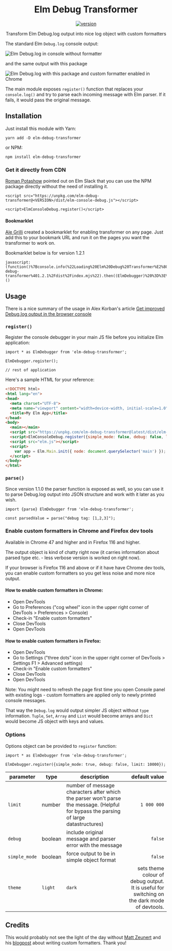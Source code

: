 <div align="center">
    <h1>Elm Debug Transformer</h1>
    <a href="https://badge.fury.io/js/elm-debug-transformer">
      <img src="https://badge.fury.io/js/elm-debug-transformer.svg" alt="version">
    </a>
    <p>Transform Elm Debug.log output into nice log object with custom formatters</p>
</div>

The standard Elm `Debug.log` console output:

![Elm Debug.log in console without formatter](img/ugly_output.png)

and the same output with this package 

![Elm Debug.log with this package and custom formatter enabled in Chrome](img/nice_output.png)

The main module exposes `register()` function that replaces your `console.log()` and try to parse each incoming message with Elm parser. If it fails, it would pass the original message.


## Installation

Just install this module with Yarn:

```
yarn add -D elm-debug-transformer
```

or NPM:

```
npm install elm-debug-transformer
```

### Get it directly from CDN

[Roman Potashow](https://github.com/justgook) pointed out on Elm Slack that you can use the NPM package directly without the need of installing it.

```
<script src="https://unpkg.com/elm-debug-transformer@<VERSION>/dist/elm-console-debug.js"></script>

<script>ElmConsoleDebug.register()</script>
```

#### Bookmarklet
[Ale Grilli](https://github.com/agj) created a bookmarklet for enabling transformer on any page. Just add this to your bookmark
URL and run it on the pages you want the transformer to work on.


Bookmarklet below is for version 1.2.1

```
javascript:(function()%7Bconsole.info(%22Loading%20Elm%20Debug%20Transformer%E2%80%A6%22)%3Bimport(%22%2F%2Funpkg.com%2Felm-debug-transformer%401.2.1%2Fdist%2Findex.mjs%22).then((ElmDebugger)%20%3D%3E%20%7BElmDebugger.register()%3Bconsole.info(%22Elm%20Debug%20Transformer%20loaded!%22)%3B%7D)%7D)()
```

## Usage

There is a nice summary of the usage in Alex Korban's article [Get improved Debug.log output in the browser console](https://korban.net/posts/elm/2019-07-02-improved-debug-log-output-browser-console/)

### `register()`
Register the console debugger in your main JS file before you initialize Elm application:

```
import * as ElmDebugger from 'elm-debug-transformer';

ElmDebugger.register();

// rest of application
```

Here's a sample HTML for your reference:
```html
<!DOCTYPE html>
<html lang="en">
<head>
  <meta charset="UTF-8">
  <meta name="viewport" content="width=device-width, initial-scale=1.0">
  <title>My Elm App</title>
</head>
<body>
  <main></main>
  <script src="https://unpkg.com/elm-debug-transformer@latest/dist/elm-console-debug.js"></script>
  <script>ElmConsoleDebug.register({simple_mode: false, debug: false, limit: 10000});</script>
  <script src="elm.js"></script>
  <script>
    var app = Elm.Main.init({ node: document.querySelector('main') });
  </script>
</body>
</html>
```

### `parse()`
Since version 1.1.0 the parser function is exposed as well, so you can use it to parse Debug.log output into JSON structure and work with it later as you wish.

```
import {parse} ElmDebugger from 'elm-debug-transformer';

const parsedValue = parse("debug tag: [1,2,3]");
```


### Enable custom formatters in Chrome and Firefox dev tools
Available in Chrome 47 and higher and in Firefox 116 and higher.

The output object is kind of chatty right now (it carries information about parsed type etc. - less verbose version is worked on right now). 

If your browser is Firefox 116 and above or if it have have Chrome dev tools, you can enable custom formatters so you get less noise and more nice output.

#### How to enable custom formatters in Chrome:
  - Open DevTools
  - Go to Preferences ("cog wheel" icon in the upper right corner of DevTools > Preferences > Console)
  - Check-in "Enable custom formatters"
  - Close DevTools
  - Open DevTools

#### How to enable custom formatters in Firefox:
  - Open DevTools
  - Go to Settings ("three dots" icon in the upper right corner of DevTools > Settings F1 > Advanced settings)
  - Check-in "Enable custom formatters"
  - Close DevTools
  - Open DevTools

Note: You might need to refresh the page first time you open Console panel with existing logs - custom formatters are applied only to newly printed console messages.

That way the `Debug.log` would output simpler JS object without `type` information. `Tuple`, `Set`, `Array` and `List` would become arrays and `Dict` would become JS object with keys and values.

### Options
Options object can be provided to `register` function:

```
import * as ElmDebugger from 'elm-debug-transformer';

ElmDebugger.register({simple_mode: true, debug: false, limit: 10000});
```

| parameter     | type    | description                                                                                                                               | default value   |
|---------------|---------|-------------------------------------------------------------------------------------------------------------------------------------------|----------------:|
| `limit`       | number  | number of message characters after which the parser won't parse the message. (Helpful for bypass the parsing of large datastructures)     | `1 000 000`     |
| `debug`       | boolean | include original message and parser error with the message                                                                                | `false`         |
| `simple_mode` | boolean | force output to be in simple object format                                                                                                | `false`         |
| `theme` | `light`|`dark` | sets theme colour of debug output. It is useful for switching on the dark mode of devtools.                                                                                                | `light`         |



## Credits

This would probably not see the light of the day without [Matt Zeunert](https://github.com/mattzeunert) and his [blogpost](https://www.mattzeunert.com/2016/02/19/custom-chrome-devtools-object-formatters.html) about writing custom formatters. Thank you!

